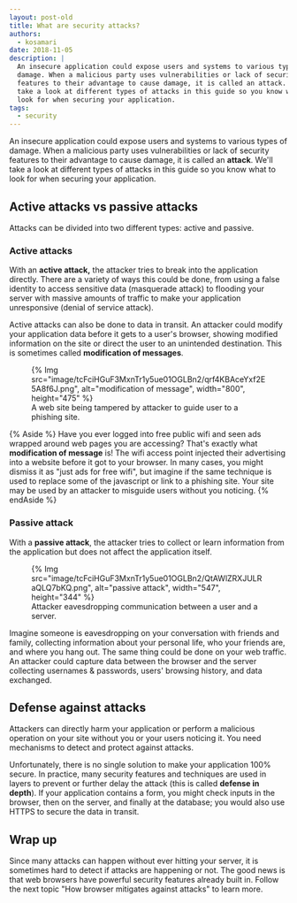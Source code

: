 ```yaml
---
layout: post-old
title: What are security attacks?
authors:
  - kosamari
date: 2018-11-05
description: |
  An insecure application could expose users and systems to various types of
  damage. When a malicious party uses vulnerabilities or lack of security
  features to their advantage to cause damage, it is called an attack. We'll
  take a look at different types of attacks in this guide so you know what to
  look for when securing your application.
tags:
  - security
---
```


An insecure application could expose users and systems to various types of
damage. When a malicious party uses vulnerabilities or lack of security features
to their advantage to cause damage, it is called an **attack**. We'll take a
look at different types of attacks in this guide so you know what to look for
when securing your application.

## Active attacks vs passive attacks

Attacks can be divided into two different types: active and passive.

### Active attacks

With an **active attack,** the attacker tries to break into the application
directly. There are a variety of ways this could be done, from using a false
identity to access sensitive data (masquerade attack) to flooding your server
with massive amounts of traffic to make your application unresponsive (denial of
service attack).

Active attacks can also be done to data in transit. An attacker could modify
your application data before it gets to a user's browser, showing modified
information on the site or direct the user to an unintended destination. This is
sometimes called **modification of messages**.

<figure class="w-figure">
  {% Img src="image/tcFciHGuF3MxnTr1y5ue01OGLBn2/qrf4KBAceYxf2E5A8f6J.png", alt="modification of message", width="800", height="475" %}
  <figcaption class="w-figcaption">
    A web site being tampered by attacker to guide user to a phishing site.
  </figcaption>
</figure>

{% Aside %}
Have you ever logged into free public wifi and seen ads wrapped around web pages
you are accessing? That's exactly what **modification of message** is! The wifi
access point injected their advertising into a website before it got to your
browser. In many cases, you might dismiss it as "just ads for free wifi", but
imagine if the same technique is used to replace some of the javascript or link
to a phishing site. Your site may be used by an attacker to misguide users
without you noticing.
{% endAside %}

### Passive attack

With a **passive attack**, the attacker tries to collect or learn information
from the application but does not affect the application itself.

<figure class="w-figure w-figure--inline-right">
  {% Img src="image/tcFciHGuF3MxnTr1y5ue01OGLBn2/QtAWlZRXJULRaQLQ7bKQ.png", alt="passive attack", width="547", height="344" %}
  <figcaption class="w-figcaption">
    Attacker eavesdropping communication between a user and a server.
  </figcaption>
</figure>

Imagine someone is eavesdropping on your conversation with friends and family,
collecting information about your personal life, who your friends are, and where
you hang out. The same thing could be done on your web traffic. An attacker
could capture data between the browser and the server collecting usernames &
passwords, users' browsing history, and data exchanged.

## Defense against attacks

Attackers can directly harm your application or perform a malicious operation on
your site without you or your users noticing it. You need mechanisms to detect
and protect against attacks.

Unfortunately, there is no single solution to make your application 100% secure.
In practice, many security features and techniques are used in layers to prevent
or further delay the attack (this is called **defense in depth**). If your
application contains a form, you might check inputs in the browser, then on the
server, and finally at the database; you would also use HTTPS to secure the data
in transit.

## Wrap up

Since many attacks can happen without ever hitting your server, it is sometimes
hard to detect if attacks are happening or not. The good news is that web
browsers have powerful security features already built in. Follow the next topic
"How browser mitigates against attacks" to learn more.
